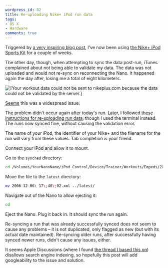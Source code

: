 ```yaml
---
wordpress_id: 82
title: Re-uploading Nike+ iPod run data
tags:
- OS X
- Hardware
comments: true
---
```

Triggered by <a href="http://www.cabel.name/2006/08/multiplayer-game-of-year.html">a very inspiring blog post</a>, I've now been using <a href="http://www.apple.com/ipod/nike/">the Nike+ iPod Sports Kit</a> for a couple of weeks.

The other day, though, when attempting to sync the data post-run, iTunes complained about not being able to validate my data. The data was not uploaded and would not re-sync on reconnecting the Nano. It happened again the day after, losing me a total of eight kilometers.

<img src="http://henrik.nyh.se/uploads/nikeerror.png" alt="[Your workout data could not be sent to nikeplus.com because the data could not be validated by the server.]" />

<a href="http://forums.nike.com/thread.jspa?threadID=807">Seems</a> this was a widespread issue.

The problem didn't occur again after today's run. Later, I followed <a href="http://discussions.apple.com/thread.jspa?messageID=2893663">these instructions for re-uploading run data</a>, though I used the terminal instead. The runs now synced fine, without causing the validation error.

<!--more-->

The name of your iPod, the identifier of your Nike+ and the filename for the run will vary from these values. Tab completion is your friend.

Connect your iPod and allow it to mount.

Go to the <code>synched</code> directory:

``` bash
cd /Volumes/YourNanoName/iPod_Control/Device/Trainer/Workouts/Empeds/2X345FOOBAR/synched
```

Move the file to the <code>latest</code> directory:

``` bash
mv 2006-12-06\ 17\;40\;02.xml ../latest/
```

Navigate out of the Nano to allow ejecting it:

``` bash
cd
```

Eject the Nano. Plug it back in. It should sync the run again.

Re-syncing a run that was already successfully synced does not seem to cause any problems &ndash; it is not duplicated, only flagged as new (but with its actual date maintained). Re-syncing older runs, after successfully having synced newer runs, didn't cause any issues, either.

It seems Apple Discussions (where I found <a href="http://discussions.apple.com/thread.jspa?messageID=2893663">the thread I based this on</a>) disallows search engine indexing, so hopefully this post will add googleability to the issue and solution.
